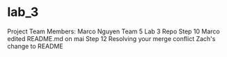 # lab_3
Project Team Members: Marco Nguyen
Team 5 Lab 3 Repo
Step 10 Marco edited README.md on mai
Step 12 Resolving your merge conflict
Zach's change to README

